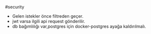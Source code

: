 #security
- Gelen istekler önce filtreden geçer.
- jwt varsa ilgili api request gönderilir.
- db bağımlılığı var,postgres için docker-postgres ayağa kaldırılmalı. 